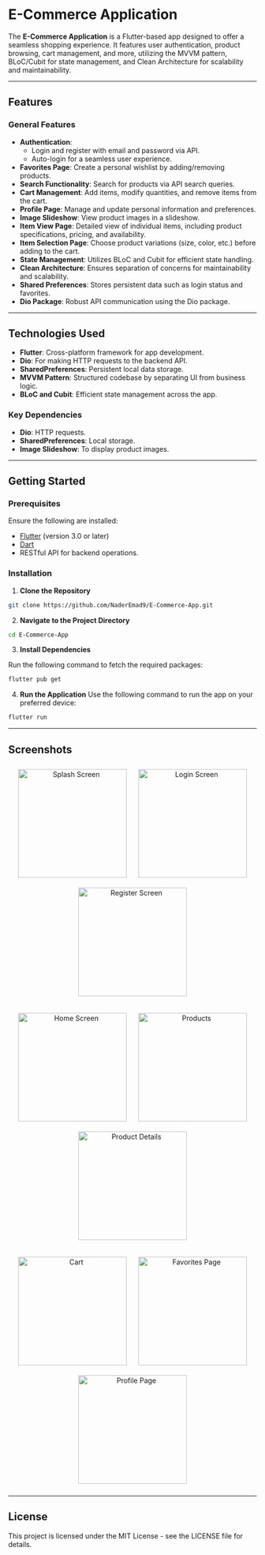 # E-Commerce Application

The **E-Commerce Application** is a Flutter-based app designed to offer a seamless shopping experience. It features user authentication, product browsing, cart management, and more, utilizing the MVVM pattern, BLoC/Cubit for state management, and Clean Architecture for scalability and maintainability.

---

## Features

### General Features
- **Authentication**:
  - Login and register with email and password via API.
  - Auto-login for a seamless user experience.
- **Favorites Page**: Create a personal wishlist by adding/removing products.
- **Search Functionality**: Search for products via API search queries.
- **Cart Management**: Add items, modify quantities, and remove items from the cart.
- **Profile Page**: Manage and update personal information and preferences.
- **Image Slideshow**: View product images in a slideshow.
- **Item View Page**: Detailed view of individual items, including product specifications, pricing, and availability.
- **Item Selection Page**: Choose product variations (size, color, etc.) before adding to the cart.
- **State Management**: Utilizes BLoC and Cubit for efficient state handling.
- **Clean Architecture**: Ensures separation of concerns for maintainability and scalability.
- **Shared Preferences**: Stores persistent data such as login status and favorites.
- **Dio Package**: Robust API communication using the Dio package.

---

## Technologies Used

- **Flutter**: Cross-platform framework for app development.
- **Dio**: For making HTTP requests to the backend API.
- **SharedPreferences**: Persistent local data storage.
- **MVVM Pattern**: Structured codebase by separating UI from business logic.
- **BLoC and Cubit**: Efficient state management across the app.

### Key Dependencies
- **Dio**: HTTP requests.
- **SharedPreferences**: Local storage.
- **Image Slideshow**: To display product images.

---

## Getting Started

### Prerequisites

Ensure the following are installed:

- [Flutter](https://flutter.dev/docs/get-started/install) (version 3.0 or later)
- [Dart](https://dart.dev/get-dart)
- RESTful API for backend operations.

### Installation

1. **Clone the Repository**
```bash
git clone https://github.com/NaderEmad9/E-Commerce-App.git
```

2.	**Navigate to the Project Directory**
```bash
cd E-Commerce-App
```

3.	**Install Dependencies**
   
Run the following command to fetch the required packages:

```bash
flutter pub get
```

4.	**Run the Application**
Use the following command to run the app on your preferred device:
```bash
flutter run
```

---

## Screenshots

<p align="center">
  <img src="https://raw.githubusercontent.com/NaderEmad9/E_Commerce/main/screenshots/spalsh.png" alt="Splash Screen" width="220" style="margin: 10px;"/>
  <img src="https://raw.githubusercontent.com/NaderEmad9/E_Commerce/main/screenshots/login.png" alt="Login Screen" width="220" style="margin: 10px;"/>
  <img src="https://raw.githubusercontent.com/NaderEmad9/E_Commerce/main/screenshots/register.png" alt="Register Screen" width="220" style="margin: 10px;"/>
</p>

<p align="center">
  <img src="https://raw.githubusercontent.com/NaderEmad9/E_Commerce/main/screenshots/home.png" alt="Home Screen" width="220" style="margin: 10px;"/>
  <img src="https://raw.githubusercontent.com/NaderEmad9/E_Commerce/main/screenshots/products.png" alt="Products" width="220" style="margin: 10px;"/>
  <img src="https://raw.githubusercontent.com/NaderEmad9/E_Commerce/main/screenshots/products%20detailes.png" alt="Product Details" width="220" style="margin: 10px;"/>
</p>

<p align="center">
  <img src="https://raw.githubusercontent.com/NaderEmad9/E_Commerce/main/screenshots/cart.png" alt="Cart" width="220" style="margin: 10px;"/>
  <img src="https://raw.githubusercontent.com/NaderEmad9/E_Commerce/main/screenshots/favorite%20page.png" alt="Favorites Page" width="220" style="margin: 10px;"/>
  <img src="https://raw.githubusercontent.com/NaderEmad9/E_Commerce/main/screenshots/profile%20page.png" alt="Profile Page" width="220" style="margin: 10px;"/>
</p>

---

## License

This project is licensed under the MIT License - see the LICENSE file for details.
